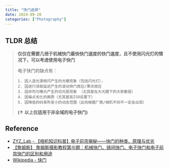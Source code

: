 ```yaml
---
title: "快门选择"
date: 2024-09-20
categories: ["Photography"]
---
```



## TLDR 总结

> **仅仅在需要几倍于机械快门最快快门速度的快门速度，且不使用闪光灯的情况下，可以考虑使用电子快门**
>
> 电子快门的缺点有：
>
>     1. 因人造光源频闪产生的光栅现象（包括闪光灯），
>     2. 因逐行读取延迟产生的滚动快门效应/果冻效应
>     3. 因非均匀曝光产生的切光斑现象 （尤其是在大光圈下的大弥散斑）
>     4. 因噪点劣化的画质（尤其是高ISO设置下）
>     5. 因降低的码率所变小的动态范围（此向根据厂商/相机不同不一定会出现）
>
> **(↑ 以上仅适用于非全域的电子快门)**

## Reference

- [ZYZ_Lab - 【相机知识科普】电子前帘揭秘——快门的种类、原理与优劣](https://www.bilibili.com/read/cv21750774/)
- [【詹姆斯】 詹姆斯摄影教程第⑯期：机械快门、镜间快门、电子快门和电子前帘快门的区别和用途](https://www.youtube.com/watch?v=ewzWTqs93Hw)
- [Wikipedia - 快门](https://zh.wikipedia.org/wiki/%E5%BF%AB%E9%96%80)